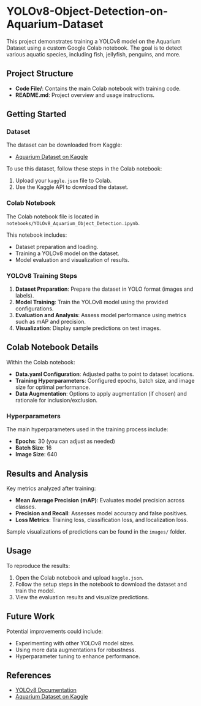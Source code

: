 # YOLOv8-Object-Detection-on-Aquarium-Dataset

This project demonstrates training a YOLOv8 model on the Aquarium Dataset using a custom Google Colab notebook. The goal is to detect various aquatic species, including fish, jellyfish, penguins, and more.

## Project Structure
- **Code File/**: Contains the main Colab notebook with training code.
- **README.md**: Project overview and usage instructions.

## Getting Started

### Dataset
The dataset can be downloaded from Kaggle:
- [Aquarium Dataset on Kaggle](https://www.kaggle.com/datasets/slavkoprytula/aquarium-data-cots)
  
To use this dataset, follow these steps in the Colab notebook:
1. Upload your `kaggle.json` file to Colab.
2. Use the Kaggle API to download the dataset.

### Colab Notebook
The Colab notebook file is located in `notebooks/YOLOv8_Aquarium_Object_Detection.ipynb`.

This notebook includes:
- Dataset preparation and loading.
- Training a YOLOv8 model on the dataset.
- Model evaluation and visualization of results.

### YOLOv8 Training Steps
1. **Dataset Preparation**: Prepare the dataset in YOLO format (images and labels).
2. **Model Training**: Train the YOLOv8 model using the provided configurations.
3. **Evaluation and Analysis**: Assess model performance using metrics such as mAP and precision.
4. **Visualization**: Display sample predictions on test images.

## Colab Notebook Details
Within the Colab notebook:
- **Data.yaml Configuration**: Adjusted paths to point to dataset locations.
- **Training Hyperparameters**: Configured epochs, batch size, and image size for optimal performance.
- **Data Augmentation**: Options to apply augmentation (if chosen) and rationale for inclusion/exclusion.
  
### Hyperparameters
The main hyperparameters used in the training process include:
- **Epochs**: 30 (you can adjust as needed)
- **Batch Size**: 16
- **Image Size**: 640

## Results and Analysis
Key metrics analyzed after training:
- **Mean Average Precision (mAP)**: Evaluates model precision across classes.
- **Precision and Recall**: Assesses model accuracy and false positives.
- **Loss Metrics**: Training loss, classification loss, and localization loss.

Sample visualizations of predictions can be found in the `images/` folder.

## Usage
To reproduce the results:
1. Open the Colab notebook and upload `kaggle.json`.
2. Follow the setup steps in the notebook to download the dataset and train the model.
3. View the evaluation results and visualize predictions.

## Future Work
Potential improvements could include:
- Experimenting with other YOLOv8 model sizes.
- Using more data augmentations for robustness.
- Hyperparameter tuning to enhance performance.

## References
- [YOLOv8 Documentation](https://docs.ultralytics.com/)
- [Aquarium Dataset on Kaggle](https://www.kaggle.com/datasets/slavkoprytula/aquarium-data-cots)
